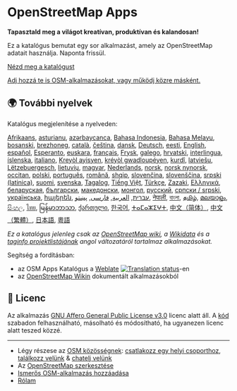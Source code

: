 # OpenStreetMap Apps

**Tapasztald meg a világot kreatívan, produktívan és kalandosan!**

Ez a katalógus bemutat egy sor alkalmazást, amely az OpenStreetMap adatait
használja. Naponta frissül.

[Nézd meg a katalógust](https://osm-apps.zottelig.ch)

[Adj hozzá te is OSM-alkalmazásokat, vagy működj közre
másként.](https://wiki.openstreetmap.org/wiki/OSM_Apps_Catalog#How_to_document_a_new_software)

## 🌍 További nyelvek

Katalógus megjelenítése a nyelveden:

[Afrikaans](/?lang=af), [asturianu](/?lang=ast), [azərbaycanca](/?lang=az),
[Bahasa Indonesia](/?lang=id), [Bahasa Melayu](/?lang=ms),
[bosanski](/?lang=bs), [brezhoneg](/?lang=br), [català](/?lang=ca),
[čeština](/?lang=cs), [dansk](/?lang=da), [Deutsch](/?lang=de),
[eesti](/?lang=et), [English](/?lang=en), [español](/?lang=es),
[Esperanto](/?lang=eo), [euskara](/?lang=eu), [français](/?lang=fr),
[Frysk](/?lang=fy), [galego](/?lang=gl), [hrvatski](/?lang=hr),
[interlingua](/?lang=ia), [íslenska](/?lang=is), [italiano](/?lang=it), [Kreyòl
ayisyen](/?lang=ht), [kréyòl gwadloupéyen](/?lang=gcf), [kurdî](/?lang=ku),
[latviešu](/?lang=lv), [Lëtzebuergesch](/?lang=lb), [lietuvių](/?lang=lt),
[magyar](/?lang=hu), [Nederlands](/?lang=nl), [norsk](/?lang=no), [norsk
nynorsk](/?lang=nn), [occitan](/?lang=oc), [polski](/?lang=pl),
[português](/?lang=pt), [română](/?lang=ro), [shqip](/?lang=sq),
[slovenčina](/?lang=sk), [slovenščina](/?lang=sl), [srpski
(latinica)](/?lang=sr-latn), [suomi](/?lang=fi), [svenska](/?lang=sv),
[Tagalog](/?lang=tl), [Tiếng Việt](/?lang=vi), [Türkçe](/?lang=tr),
[Zazaki](/?lang=diq), [Ελληνικά](/?lang=el), [беларуская](/?lang=be),
[български](/?lang=bg), [македонски](/?lang=mk), [монгол](/?lang=mn),
[русский](/?lang=ru), [српски / srpski](/?lang=sr), [українська](/?lang=uk),
[հայերեն](/?lang=hy), [עברית](/?lang=he), [العربية](/?lang=ar),
[فارسی](/?lang=fa), [پښتو](/?lang=ps), [नेपाली](/?lang=ne), [বাংলা](/?lang=bn),
[தமிழ்](/?lang=ta), [മലയാളം](/?lang=ml), [සිංහල](/?lang=si), [ไทย](/?lang=th),
[မြန်မာဘာသာ](/?lang=my), [ქართული](/?lang=ka), [한국어](/?lang=ko),
[ⵜⴰⵎⴰⵣⵉⵖⵜ](/?lang=tzm), [中文（简体）](/?lang=zh-hans), [中文（繁體）](/?lang=zh-hant),
[日本語](/?lang=ja), [粵語](/?lang=yue)

*Ez a katalógus jelenleg csak az [OpenStreetMap
wiki](https://wiki.openstreetmap.org/), a [Wikidata](https://www.wikidata.org/)
és a [taginfo projektlistájának](https://taginfo.openstreetmap.org/projects)
angol változatáról tartalmaz alkalmazásokat.*

Segítség a fordításban:

- az OSM Apps Katalógus a
  [Weblate](https://hosted.weblate.org/projects/osm-apps-catalog/osm-apps-catalog)
  <a href="https://hosted.weblate.org/engage/osm-apps-catalog/">
  <img src="https://hosted.weblate.org/widgets/osm-apps-catalog/-/svg-badge.svg" alt="Translation status" /></a>-en
- az [OpenStreetMap Wikin](https://wiki.openstreetmap.org/wiki/Wiki_Translation)
  dokumentált alkalmazásokból

## 📜 Licenc

Az alkalmazás [GNU Affero General Public License
v3.0](https://github.com/ToastHawaii/osm-apps-catalog/blob/master/LICENSE)
licenc alatt áll. A [kód](https://github.com/ToastHawaii/osm-apps-catalog)
szabadon felhasználható, másolható és módosítható, ha ugyanezen licenc alatt
teszed közzé.

---

- Légy részese az [OSM
  közösségnek](https://resultmaps.neis-one.org/oooc?layers=B&zoom=5&lat=47.6215&lon=7.5816&contributors=TTTTTT):
  [csatlakozz egy helyi csoporthoz](https://usergroups.openstreetmap.de/),
  [találkozz velünk](https://osmcal.org/) & [chatelj
  velünk](https://community.osm.be/)
- Az [OpenStreetMap
  szerkesztése](https://wiki.openstreetmap.org/wiki/How_to_contribute)
- [Ismerős OSM-alkalmazás
  hozzáadása](https://wiki.openstreetmap.org/wiki/OSM_Apps_Catalog)
- [Rólam](https://wiki.openstreetmap.org/wiki/User:ToastHawaii)
